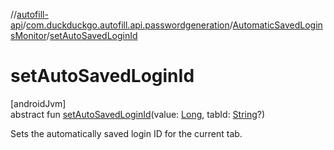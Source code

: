 //[autofill-api](../../../index.md)/[com.duckduckgo.autofill.api.passwordgeneration](../index.md)/[AutomaticSavedLoginsMonitor](index.md)/[setAutoSavedLoginId](set-auto-saved-login-id.md)

# setAutoSavedLoginId

[androidJvm]\
abstract fun [setAutoSavedLoginId](set-auto-saved-login-id.md)(value: [Long](https://kotlinlang.org/api/latest/jvm/stdlib/kotlin/-long/index.html), tabId: [String](https://kotlinlang.org/api/latest/jvm/stdlib/kotlin/-string/index.html)?)

Sets the automatically saved login ID for the current tab.
